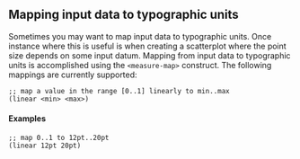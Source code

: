 Mapping input data to typographic units
---------------------------------------

Sometimes you may want to map input data to typographic units. Once instance where
this is useful is when creating a scatterplot where the point size depends on
some input datum. Mapping from input data to typographic units is accomplished
using the `<measure-map>` construct. The following mappings are currently
supported:

    ;; map a value in the range [0..1] linearly to min..max
    (linear <min> <max>)

#### Examples

    ;; map 0..1 to 12pt..20pt
    (linear 12pt 20pt)

